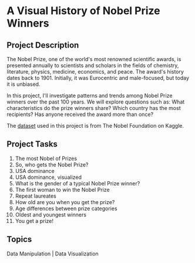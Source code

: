# A Visual History of Nobel Prize Winners

## Project Description
The Nobel Prize, one of the world's most renowned scientific awards, is presented annually to scientists and scholars in the fields of chemistry, literature, physics, medicine, economics, and peace. The award's history dates back to 1901. Initially, it was Eurocentric and male-focused, but today it is unbiased.

In this project, I'll investigate patterns and trends among Nobel Prize winners over the past 100 years. We will explore questions such as: What characteristics do the prize winners share? Which country has the most recipients? Has anyone received the award more than once?

The [dataset](https://www.kaggle.com/nobelfoundation/nobel-laureates) used in this project is from The Nobel Foundation on Kaggle.

## Project Tasks
1. The most Nobel of Prizes
2. So, who gets the Nobel Prize?
3. USA dominance
4. USA dominance, visualized
5. What is the gender of a typical Nobel Prize winner?
6. The first woman to win the Nobel Prize
7. Repeat laureates
8. How old are you when you get the prize?
9. Age differences between prize categories
10. Oldest and youngest winners
11. You get a prize!

## Topics
Data Manipulation | Data Visualization
